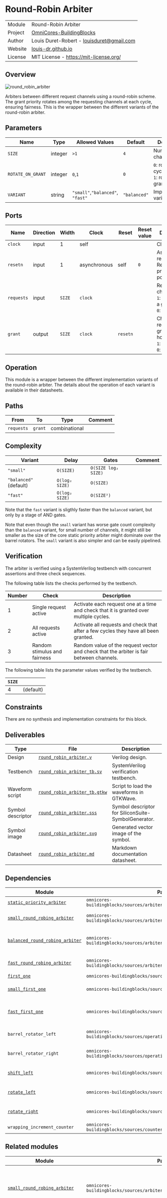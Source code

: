 # Round-Robin Arbiter

|         |                                                                                  |
| ------- | -------------------------------------------------------------------------------- |
| Module  | Round-Robin Arbiter                                                              |
| Project | [OmniCores-BuildingBlocks](https://github.com/Louis-DR/OmniCores-BuildingBlocks) |
| Author  | Louis Duret-Robert - [louisduret@gmail.com](mailto:louisduret@gmail.com)         |
| Website | [louis-dr.github.io](https://louis-dr.github.io)                                 |
| License | MIT License - https://mit-license.org/                                           |

## Overview

![round_robin_arbiter](round_robin_arbiter.svg)

Arbiters between different request channels using a round-robin scheme. The grant priority rotates among the requesting channels at each cycle, ensuring fairness. This is the wrapper between the different variants of the round-robin arbiter.

## Parameters

| Name              | Type    | Allowed Values                   | Default      | Description                                         |
| ----------------- | ------- | -------------------------------- | ------------ | --------------------------------------------------- |
| `SIZE`            | integer | `>1`                             | `4`          | Number of channels.                                 |
| `ROTATE_ON_GRANT` | integer | `0`,`1`                          | `0`          | `0`: rotate every cycles.<br/>`1`: rotate on grant. |
| `VARIANT`         | string  | `"small"`,`"balanced"`, `"fast"` | `"balanced"` | Implementation variant.                             |

## Ports

| Name       | Direction | Width  | Clock        | Reset    | Reset value | Description                                                                             |
| ---------- | --------- | ------ | ------------ | -------- | ----------- | --------------------------------------------------------------------------------------- |
| `clock`    | input     | 1      | self         |          |             | Clock signal.                                                                           |
| `resetn`   | input     | 1      | asynchronous | self     | `0`         | Asynchronous reset signal. Resets the priority pointer.                                 |
| `requests` | input     | `SIZE` | `clock`      |          |             | Request channels.<br/>`1`: requesting a grant.<br/>`0`: idle.                           |
| `grant`    | output    | `SIZE` | `clock`      | `resetn` |             | Channel receiving the grant. One-hot encoding.<br/>`1`: grant given.<br/>`0`: no grant. |

## Operation

This module is a wrapper between the different implementation variants of the round-robin arbiter. The details about the operation of each variant is available in their datasheets.

## Paths

| From       | To      | Type          | Comment |
| ---------- | ------- | ------------- | ------- |
| `requests` | `grant` | combinational |         |

## Complexity

| Variant                | Delay          | Gates               | Comment |
| ---------------------- | -------------- | ------------------- | ------- |
| `"small"`              | `O(SIZE)`      | `O(SIZE log₂ SIZE)` |         |
| `"balanced"` (default) | `O(log₂ SIZE)` | `O(SIZE)`           |         |
| `"fast"`               | `O(log₂ SIZE)` | `O(SIZE²)`          |         |

Note that the `fast` variant is sligthly faster than the `balanced` variant, but only by a stage of AND gates.

Note that even though the `small` variant has worse gate count complexity than the `balanced` variant, for small number of channels, it might still be smaller as the size of the core static priority arbiter might dominate over the barrel rotators. The `small` variant is also simpler and can be easily pipelined.

## Verification

The arbiter is verified using a SystemVerilog testbench with concurrent assertions and three check sequences.

The following table lists the checks performed by the testbench.

| Number | Check                        | Description                                                                             |
| ------ | ---------------------------- | --------------------------------------------------------------------------------------- |
| 1      | Single request active        | Activate each request one at a time and check that it is granted over multiple cycles.  |
| 2      | All requests active          | Activate all requests and check that after a few cycles they have all been granted.     |
| 3      | Random stimulus and fairness | Random value of the request vector and check that the arbiter is fair between channels. |

The following table lists the parameter values verified by the testbench.

| `SIZE` |           |
| ------ | --------- |
| 4      | (default) |

## Constraints

There are no synthesis and implementation constraints for this block.

## Deliverables

| Type              | File                                                         | Description                                         |
| ----------------- | ------------------------------------------------------------ | --------------------------------------------------- |
| Design            | [`round_robin_arbiter.v`](round_robin_arbiter.v)             | Verilog design.                                     |
| Testbench         | [`round_robin_arbiter_tb.sv`](round_robin_arbiter_tb.sv)     | SystemVerilog verification testbench.               |
| Waveform script   | [`round_robin_arbiter_tb.gtkw`](round_robin_arbiter_tb.gtkw) | Script to load the waveforms in GTKWave.            |
| Symbol descriptor | [`round_robin_arbiter.sss`](round_robin_arbiter.sss)         | Symbol descriptor for SiliconSuite-SymbolGenerator. |
| Symbol image      | [`round_robin_arbiter.svg`](round_robin_arbiter.svg)         | Generated vector image of the symbol.               |
| Datasheet         | [`round_robin_arbiter.md`](round_robin_arbiter.md)           | Markdown documentation datasheet.                   |

## Dependencies

| Module                                                                                               | Path                                                                     | Comment                                 |
| ---------------------------------------------------------------------------------------------------- | ------------------------------------------------------------------------ | --------------------------------------- |
| [`static_priority_arbiter`](../static_priority_arbiter/static_priority_arbiter.md)                   | `omnicores-buildingblocks/sources/arbiter/static_priority_arbiter`       |                                         |
| [`small_round_robing_arbiter`](../small_round_robing_arbiter/small_round_robing_arbiter.md)          | `omnicores-buildingblocks/sources/arbiter/small_round_robing_arbiter`    | For the `small` variant.                |
| [`balanced_round_robing_arbiter`](../balanced_round_robing_arbiter/balanced_round_robing_arbiter.md) | `omnicores-buildingblocks/sources/arbiter/balanced_round_robing_arbiter` | For the default `balanced` variant.     |
| [`fast_round_robing_arbiter`](../fast_round_robing_arbiter/fast_round_robing_arbiter.md)             | `omnicores-buildingblocks/sources/arbiter/fast_round_robing_arbiter`     | For the `fast` variant.                 |
| [`first_one`](../../operations/first_one/first_one.md)                                               | `omnicores-buildingblocks/sources/operations/first_one`                  |                                         |
| [`small_first_one`](../../operations/first_one/small_first_one.md)                                   | `omnicores-buildingblocks/sources/operations/small_first_one`            | For the `small` variant.                |
| [`fast_first_one`](../../operations/first_one/fast_first_one.md)                                     | `omnicores-buildingblocks/sources/operations/fast_first_one`             | For the `fast` and `balanced` variants. |
| `barrel_rotator_left`                                                                                | `omnicores-buildingblocks/sources/operations/barrel_rotator_left`        | For the `small` variant.                |
| `barrel_rotator_right`                                                                               | `omnicores-buildingblocks/sources/operations/barrel_rotator_right`       | For the `small` variant.                |
| [`shift_left`](../../operations/shift_left/shift_left.md)                                            | `omnicores-buildingblocks/sources/operations/shift_left`                 | For the `balanced` variant.             |
| [`rotate_left`](../../operations/rotate_left/rotate_left.md)                                         | `omnicores-buildingblocks/sources/operations/rotate_left`                | For the `fast` variant.                 |
| [`rotate_right`](../../operations/rotate_right/rotate_right.md)                                      | `omnicores-buildingblocks/sources/operations/rotate_right`               | For the `fast` variant.                 |
| `wrapping_increment_counter`                                                                         | `omnicores-buildingblocks/sources/counter/wrapping_increment_counter`    |                                         |

## Related modules

| Module                                                                                               | Path                                                                     | Comment                                             |
| ---------------------------------------------------------------------------------------------------- | ------------------------------------------------------------------------ | --------------------------------------------------- |
| [`small_round_robing_arbiter`](../small_round_robing_arbiter/small_round_robing_arbiter.md)          | `omnicores-buildingblocks/sources/arbiter/small_round_robing_arbiter`    | Small but slow variant of the round-robing arbiter. |
| [`balanced_round_robing_arbiter`](../balanced_round_robing_arbiter/balanced_round_robing_arbiter.md) | `omnicores-buildingblocks/sources/arbiter/balanced_round_robing_arbiter` | Balanced variant of the round-robing arbiter.       |
| [`fast_round_robing_arbiter`](../fast_round_robing_arbiter/fast_round_robing_arbiter.md)             | `omnicores-buildingblocks/sources/arbiter/fast_round_robing_arbiter`     | Fast but big variant of the round-robing arbiter.   |
| [`static_priority_arbiter`](../static_priority_arbiter/static_priority_arbiter.md)                   | `omnicores-buildingblocks/sources/arbiter/static_priority_arbiter`       | Simpler but unfair arbiter.                         |
| [`dynamic_priority_arbiter`](../dynamic_priority_arbiter/dynamic_priority_arbiter.md)                | `omnicores-buildingblocks/sources/arbiter/dynamic_priority_arbiter`      | Arbiter with per-channel dynamic priority.          |

## References

- [Wikipedia, “Round-robin scheduling”.](https://en.wikipedia.org/wiki/Round-robin_scheduling)
- [M. Weber, “Arbiters: design ideas and coding styles”, SNUG Boston, 2001.](https://abdullahyildiz.github.io/files/Arbiters-Design_Ideas_and_Coding_Styles.pdf)
